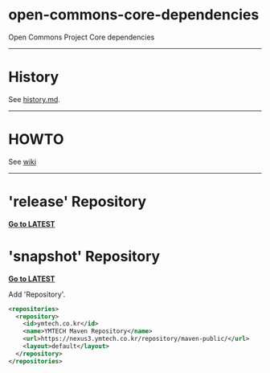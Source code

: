 # open-commons-core-dependencies
Open Commons Project Core dependencies

---
# History
See [history.md](./history.md).

---
# HOWTO
See [wiki](https://github.com/open-commons/open-commons-core-dependencies/wiki)

---
# 'release' Repository
**[Go to LATEST](https://central.sonatype.com/artifact/io.github.open-commons/open-commons-core-dependencies)**

# 'snapshot' Repository
**[Go to LATEST](https://nexus3.ymtech.co.kr/#browse/browse:maven-public:io%2Fgithub%2Fopen-commons%2Fopen-commons-core)**

Add 'Repository'.

``` xml
<repositories>
  <repository>
    <id>ymtech.co.kr</id>
    <name>YMTECH Maven Repository</name>
    <url>https://nexus3.ymtech.co.kr/repository/maven-public/</url>
    <layout>default</layout>
  </repository>
</repositories>
```